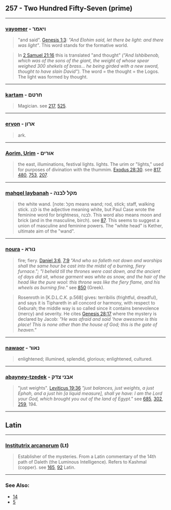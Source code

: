 ## 257 - Two Hundred Fifty-Seven (prime)

---

### [vayomer](/keys/VIAMR) - ויאמר
> "and said". [Genesis 1:3](http://biblehub.com/genesis/1-3.htm): *"And Elohim said, let there be light: and there was light"*. This word stands for the formative world.

> In [2 Samuel 21:16](http://biblehub.com/2_samuel/21-16.htm) this is translated "and thought" *("And Ishbibenob, which was of the sons of the giant, the weight of whose spear weighed 300 shekels of brass... he being girded with a new sword, thought to have slain David").* The word = the thought = the Logos. The light was formed by thought.

---

### [kartam](/keys/ChRTM) - חרטם
> Magician. see [217](217), [525](525).

---

### [ervon](/keys/ARVN) - ארון
> ark.

---

### [Aorim, Urim](/keys/AVRIM) - אורים
> the east, illuminations, festival lights. lights. The urim or "lights," used for purposes of divination with the thummim. [Exodus 28:30](http://biblehub.com/exodus/28-30.htm). see [817](817), [480](480), [753](753), [207](207).

---

### [mahqel laybanah](/keys/MQL.LBNH) - מקל לבנה
> the white wand. [note: מקל means wand; rod, stick; staff, walking stick. לבנ is the adjective meaning white, but Paul Case wrote the feminine word for brightness, לבנה. This word also means moon and brick (and in the masculine, birch). see [87](87). This seems to suggest a union of masculine and feminine powers. The "white head" is Kether, ultimate aim of the "wand".

---

### [noura](/keys/NVRA) - נורא
> fire; fiery. [Daniel 3:6](http://biblehub.com/daniel/3-6.htm), [7:9](http://biblehub.com/daniel/7-9.htm) *"And who so falleth not down and worships shall the same hour be cast into the midst of a burning, fiery furnace."; "I beheld till the thrones were cast down, and the ancient of days did sit, whose garment was white as snow, and the hair of the head like the pure wool: this throne was like the fiery flame, and his wheels as burning fire."* see [850](850) (Greek).

> Rosenroth in [K.D.L.C.K. p.568] gives: terribilis (frightful, dreadful), and says it is Tiphareth in all concord or harmony, with respect to Geburah; the middle way is so called since it contains benevolence (mercy) and severity. He cites [Genesis 28:17](http://biblehub.com/genesis/28-17.htm) where the mystery is declared by Jacob: *"He was afraid and said 'how awesome is this place! This is none other than the house of God; this is the gate of heaven."*

---

### [nawaor](/keys/NAVR) - נאור
> enlightened; illumined, splendid, glorious; enlightened, cultured.

---

### [abayney-tzedek](/keys/ABNI-TzDQ) - אבני צדק
> "just weights". [Leviticus 19:36](http://biblehub.com/leviticus/19-36.htm) *"just balances, just weights, a just Ephah, and a just hin [a liquid measure], shall ye have: I am the Lord your God, which brought you out of the land of Egypt."* see [685](685), [302](302), [259](259), 194.

---

## Latin

---

### [Institutrix arcanorum](/latin?word=Institutrix+arcanorum) (Lt)
> Establisher of the mysteries. From a Latin commentary of the 14th path of Daleth (the Luminous Intelligence). Refers to Kashmal (copper). see [165](165), [92](92) Latin.

---

### See Also:

- [14](14)
- [5](5)
